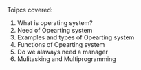 Toipcs covered:
1. What is operating system?
2. Need of Opearting system
3. Examples and types of Opearting system
4. Functions of Opearting system
5. Do we alaways need a manager
6. Mulitasking and Multiprogramming
